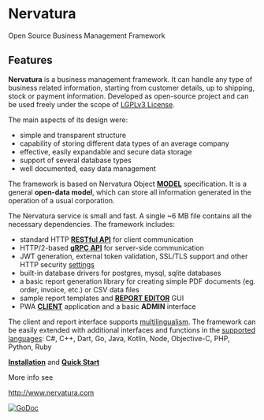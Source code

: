 Nervatura
=========

Open Source Business Management Framework

## Features

**Nervatura** is a business management framework. It can handle any type of business related information, starting from customer details, up to shipping, stock or payment information. Developed as open-source project and can be used freely under the scope of [LGPLv3 License](http://www.gnu.org/licenses/lgpl.html).

The main aspects of its design were:
- simple and transparent structure
- capability of storing different data types of an average company
- effective, easily expandable and secure data storage
- support of several database types
- well documented, easy data management

The framework is based on Nervatura Object [**MODEL**](https://nervatura.github.io/nervatura/model) specification. It is a general **open-data model**, which can store all information generated in the operation of a usual corporation.

The Nervatura service is small and fast. A single ~6 MB file contains all the necessary dependencies.
The framework includes:
- standard HTTP [**RESTful API**](https://nervatura.github.io/nervatura/api) for client communication
- HTTP/2-based [**gRPC API**](https://nervatura.github.io/nervatura/grpc) for server-side communication
- JWT generation, external token validation, SSL/TLS support and other HTTP security [settings](https://github.com/nervatura/nervatura-service/blob/master/.env.example)
- built-in database drivers for postgres, mysql, sqlite databases
- a basic report generation library for creating simple PDF documents (eg. order, invoice, etc.) 
or CSV data files
- sample report templates and [**REPORT EDITOR**](https://nervatura.github.io/nervatura/docs/editor) GUI
- PWA [**CLIENT**](https://nervatura.github.io/nervatura/docs) application and a basic **ADMIN** interface

The client and report interface supports [multilingualism](https://nervatura.github.io/nervatura/#customize-the-appearance). The framework can be easily extended with additional interfaces and functions in the [supported languages](https://grpc.io/docs/languages/): 
C#, C++, Dart, Go, Java, Kotlin, Node, Objective-C, PHP, Python, Ruby

[**Installation**](https://nervatura.github.io/nervatura/#installation) and [**Quick Start**](https://nervatura.github.io/nervatura/#quick-start)

More info see 

http://www.nervatura.com

[![GoDoc](https://godoc.org/github.com/nervatura/nervatura-service?status.svg)](https://godoc.org/github.com/nervatura/nervatura-service)

